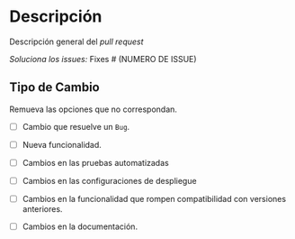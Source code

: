 # Descripción

Descripción general del _pull request_

*Soluciona los _issues_:*
Fixes # (NUMERO DE ISSUE)

## Tipo de Cambio

Remueva las opciones que no correspondan.

- [ ] Cambio que resuelve un `Bug`.
- [ ] Nueva funcionalidad.
- [ ] Cambios en las pruebas automatizadas
- [ ] Cambios en las configuraciones de despliegue
- [ ] Cambios en la funcionalidad que rompen compatibilidad con versiones anteriores.
- [ ] Cambios en la documentación.

